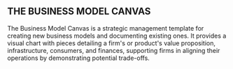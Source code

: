 ## THE BUSINESS MODEL CANVAS

The Business Model Canvas is a strategic management template for creating new business models and documenting existing ones. It provides a visual chart with pieces detailing a firm's or product's value proposition, infrastructure, consumers, and finances, supporting firms in aligning their operations by demonstrating potential trade-offs.